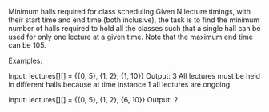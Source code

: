 Minimum halls required for class scheduling
Given N lecture timings, with their start time and end time (both inclusive), the task is to find the minimum number of halls required to hold all the classes such that a single hall can be used for only one lecture at a given time. Note that the maximum end time can be 105.

Examples:

Input: lectures[][] = {{0, 5}, {1, 2}, {1, 10}}
Output: 3
All lectures must be held in different halls because
at time instance 1 all lectures are ongoing.

Input: lectures[][] = {{0, 5}, {1, 2}, {6, 10}}
Output: 2


